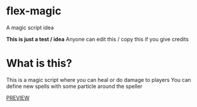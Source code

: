 # flex-magic
A magic script idea

<b>This is just a test / idea</b>
Anyone can edit this / copy this if you give credits

# What is this?
This is a magic script where you can heal or do damage to players
You can define new spells with some particle around the speller

[PREVIEW](https://streamable.com/slhi2q)
